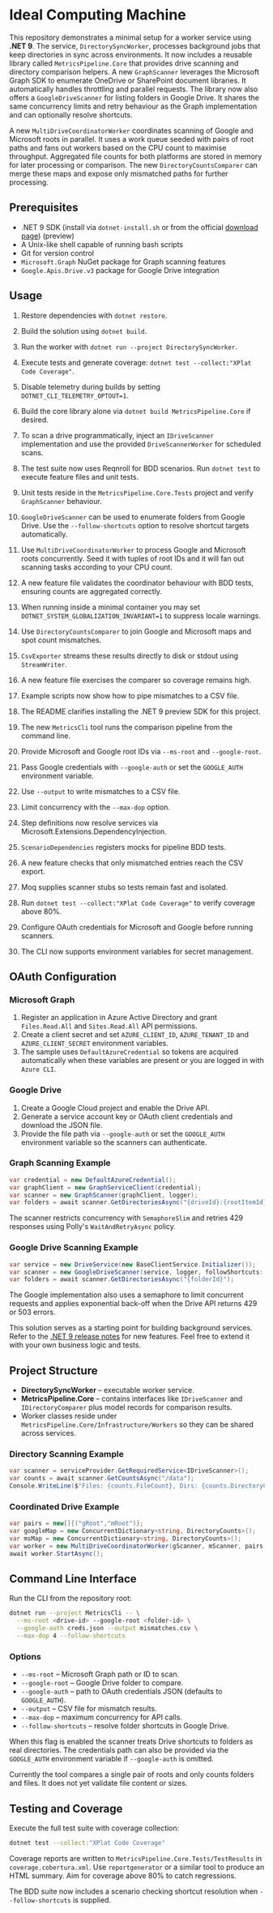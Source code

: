 # Ideal Computing Machine

This repository demonstrates a minimal setup for a worker service using **.NET 9**.
The service, `DirectorySyncWorker`, processes background jobs that keep directories in sync across environments.
It now includes a reusable library called `MetricsPipeline.Core` that provides drive
scanning and directory comparison helpers.
A new `GraphScanner` leverages the Microsoft Graph SDK to enumerate OneDrive or
SharePoint document libraries. It automatically handles throttling and parallel
requests.
The library now also offers a `GoogleDriveScanner` for listing folders in
Google Drive. It shares the same concurrency limits and retry behaviour as the
Graph implementation and can optionally resolve shortcuts.

A new `MultiDriveCoordinatorWorker` coordinates scanning of Google and
Microsoft roots in parallel. It uses a work queue seeded with pairs of root
paths and fans out workers based on the CPU count to maximise throughput.
Aggregated file counts for both platforms are stored in memory for later
processing or comparison. The new `DirectoryCountsComparer` can merge these maps and expose only mismatched paths
for further processing.

## Prerequisites
- .NET 9 SDK (install via `dotnet-install.sh` or from the official [download page](https://aka.ms/dotnet-download)) (preview)
- A Unix-like shell capable of running bash scripts
- Git for version control
- `Microsoft.Graph` NuGet package for Graph scanning features
- `Google.Apis.Drive.v3` package for Google Drive integration

## Usage
1. Restore dependencies with `dotnet restore`.
2. Build the solution using `dotnet build`.
3. Run the worker with `dotnet run --project DirectorySyncWorker`.
4. Execute tests and generate coverage: `dotnet test --collect:"XPlat Code Coverage"`.
5. Disable telemetry during builds by setting `DOTNET_CLI_TELEMETRY_OPTOUT=1`.
6. Build the core library alone via `dotnet build MetricsPipeline.Core` if desired.
7. To scan a drive programmatically, inject an `IDriveScanner` implementation and
   use the provided `DriveScannerWorker` for scheduled scans.
8. The test suite now uses Reqnroll for BDD scenarios. Run `dotnet test` to
   execute feature files and unit tests.
9. Unit tests reside in the `MetricsPipeline.Core.Tests` project and verify
   `GraphScanner` behaviour.
10. `GoogleDriveScanner` can be used to enumerate folders from Google Drive. Use
    the `--follow-shortcuts` option to resolve shortcut targets automatically.
11. Use `MultiDriveCoordinatorWorker` to process Google and Microsoft roots
    concurrently. Seed it with tuples of root IDs and it will fan out scanning
    tasks according to your CPU count.
12. A new feature file validates the coordinator behaviour with BDD tests,
    ensuring counts are aggregated correctly.
13. When running inside a minimal container you may set
    `DOTNET_SYSTEM_GLOBALIZATION_INVARIANT=1` to suppress locale warnings.

14. Use `DirectoryCountsComparer` to join Google and Microsoft maps and spot count mismatches.
15. `CsvExporter` streams these results directly to disk or stdout using `StreamWriter`.
16. A new feature file exercises the comparer so coverage remains high.
17. Example scripts now show how to pipe mismatches to a CSV file.
18. The README clarifies installing the .NET 9 preview SDK for this project.
19. The new `MetricsCli` tool runs the comparison pipeline from the command line.
20. Provide Microsoft and Google root IDs via `--ms-root` and `--google-root`.
21. Pass Google credentials with `--google-auth` or set the `GOOGLE_AUTH` environment variable.
22. Use `--output` to write mismatches to a CSV file.
23. Limit concurrency with the `--max-dop` option.
24. Step definitions now resolve services via Microsoft.Extensions.DependencyInjection.
25. `ScenarioDependencies` registers mocks for pipeline BDD tests.
26. A new feature checks that only mismatched entries reach the CSV export.
27. Moq supplies scanner stubs so tests remain fast and isolated.

28. Run `dotnet test --collect:"XPlat Code Coverage"` to verify coverage above 80%.
29. Configure OAuth credentials for Microsoft and Google before running scanners.
30. The CLI now supports environment variables for secret management.

## OAuth Configuration

### Microsoft Graph
1. Register an application in Azure Active Directory and grant `Files.Read.All` and
   `Sites.Read.All` API permissions.
2. Create a client secret and set `AZURE_CLIENT_ID`, `AZURE_TENANT_ID` and
   `AZURE_CLIENT_SECRET` environment variables.
3. The sample uses `DefaultAzureCredential` so tokens are acquired automatically
   when these variables are present or you are logged in with `Azure CLI`.

### Google Drive
1. Create a Google Cloud project and enable the Drive API.
2. Generate a service account key or OAuth client credentials and download the
   JSON file.
3. Provide the file path via `--google-auth` or set the `GOOGLE_AUTH`
   environment variable so the scanners can authenticate.


### Graph Scanning Example
```csharp
var credential = new DefaultAzureCredential();
var graphClient = new GraphServiceClient(credential);
var scanner = new GraphScanner(graphClient, logger);
var folders = await scanner.GetDirectoriesAsync("{driveId}:{rootItemId}");
```

The scanner restricts concurrency with `SemaphoreSlim` and retries 429 responses
using Polly's `WaitAndRetryAsync` policy.

### Google Drive Scanning Example
```csharp
var service = new DriveService(new BaseClientService.Initializer());
var scanner = new GoogleDriveScanner(service, logger, followShortcuts: true);
var folders = await scanner.GetDirectoriesAsync("{folderId}");
```
The Google implementation also uses a semaphore to limit concurrent requests and
applies exponential back-off when the Drive API returns 429 or 503 errors.

This solution serves as a starting point for building background services.
Refer to the [.NET 9 release notes](https://learn.microsoft.com/dotnet/core/whats-new/dotnet-9) for new features.
Feel free to extend it with your own business logic and tests.

## Project Structure
- **DirectorySyncWorker** – executable worker service.
- **MetricsPipeline.Core** – contains interfaces like `IDriveScanner` and
  `IDirectoryComparer` plus model records for comparison results.
- Worker classes reside under `MetricsPipeline.Core/Infrastructure/Workers` so
  they can be shared across services.

### Directory Scanning Example
```csharp
var scanner = serviceProvider.GetRequiredService<IDriveScanner>();
var counts = await scanner.GetCountsAsync("/data");
Console.WriteLine($"Files: {counts.FileCount}, Dirs: {counts.DirectoryCount}");
```

### Coordinated Drive Example
```csharp
var pairs = new[]{("gRoot","mRoot")};
var googleMap = new ConcurrentDictionary<string, DirectoryCounts>();
var msMap = new ConcurrentDictionary<string, DirectoryCounts>();
var worker = new MultiDriveCoordinatorWorker(gScanner, mScanner, pairs, googleMap, msMap, logger);
await worker.StartAsync();
```

## Command Line Interface

Run the CLI from the repository root:

```bash
dotnet run --project MetricsCli -- \
  --ms-root <drive-id> --google-root <folder-id> \
  --google-auth creds.json --output mismatches.csv \
  --max-dop 4 --follow-shortcuts
```

### Options
* `--ms-root` – Microsoft Graph path or ID to scan.
* `--google-root` – Google Drive folder to compare.
* `--google-auth` – path to OAuth credentials JSON (defaults to `GOOGLE_AUTH`).
* `--output` – CSV file for mismatch results.
* `--max-dop` – maximum concurrency for API calls.
* `--follow-shortcuts` – resolve folder shortcuts in Google Drive.

When this flag is enabled the scanner treats Drive shortcuts to folders as real
directories. The credentials path can also be provided via the `GOOGLE_AUTH`
environment variable if `--google-auth` is omitted.

Currently the tool compares a single pair of roots and only counts folders and
files. It does not yet validate file content or sizes.

## Testing and Coverage

Execute the full test suite with coverage collection:

```bash
dotnet test --collect:"XPlat Code Coverage"
```

Coverage reports are written to `MetricsPipeline.Core.Tests/TestResults` in
`coverage.cobertura.xml`. Use `reportgenerator` or a similar tool to produce an
HTML summary. Aim for coverage above 80% to catch regressions.

The BDD suite now includes a scenario checking shortcut resolution when
`--follow-shortcuts` is supplied.
